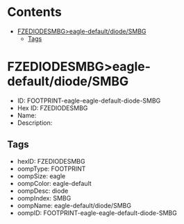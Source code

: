 



Contents
========

* [FZEDIODESMBG>eagle-default/diode/SMBG](#fzediodesmbgeagle-defaultdiodesmbg)
	* [Tags](#tags)

# FZEDIODESMBG>eagle-default/diode/SMBG

- ID: FOOTPRINT-eagle-eagle-default-diode-SMBG
- Hex ID: FZEDIODESMBG
- Name: 
- Description: 

## Tags

- hexID: FZEDIODESMBG
- oompType: FOOTPRINT
- oompSize: eagle
- oompColor: eagle-default
- oompDesc: diode
- oompIndex: SMBG
- oompName: eagle-default/diode/SMBG
- oompID: FOOTPRINT-eagle-eagle-default-diode-SMBG
